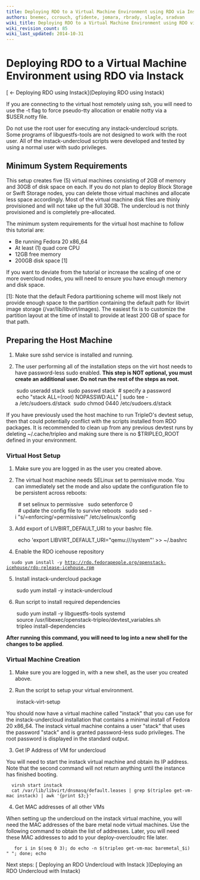 ```yaml
---
title: Deploying RDO to a Virtual Machine Environment using RDO via Instack
authors: bnemec, ccrouch, gfidente, jomara, rbrady, slagle, sradvan
wiki_title: Deploying RDO to a Virtual Machine Environment using RDO via Instack
wiki_revision_count: 85
wiki_last_updated: 2014-10-31
---
```


# Deploying RDO to a Virtual Machine Environment using RDO via Instack

[ ← Deploying RDO using Instack](Deploying RDO using Instack)

If you are connecting to the virtual host remotely using ssh, you will need to use the -t flag to force pseudo-tty allocation or enable notty via a $USER.notty file.

Do not use the root user for executing any instack-undercloud scripts. Some programs of libguestfs-tools are not designed to work with the root user. All of the instack-undercloud scripts were developed and tested by using a normal user with sudo privileges.

## Minimum System Requirements

This setup creates five (5) virtual machines consisting of 2GB of memory and 30GB of disk space on each. If you do not plan to deploy Block Storage or Swift Storage nodes, you can delete those virtual machines and allocate less space accordingly. Most of the virtual machine disk files are thinly provisioned and will not take up the full 30GB. The undercloud is not thinly provisioned and is completely pre-allocated.

The minimum system requirements for the virtual host machine to follow this tutorial are:

*   Be running Fedora 20 x86_64
*   At least (1) quad core CPU
*   12GB free memory
*   200GB disk space [1]

If you want to deviate from the tutorial or increase the scaling of one or more overcloud nodes, you will need to ensure you have enough memory and disk space.

[1]: Note that the default Fedora partitioning scheme will most likely not provide enough space to the partition containing the default path for libvirt image storage (/var/lib/libvirt/images). The easiest fix is to customize the partition layout at the time of install to provide at least 200 GB of space for that path.

## Preparing the Host Machine

1. Make sure sshd service is installed and running.

2. The user performing all of the installation steps on the virt host needs to have password-less sudo enabled. **This step is NOT optional, you must create an additional user. Do not run the rest of the steps as root.**

       sudo useradd stack
       sudo passwd stack  # specify a password
       echo "stack ALL=(root) NOPASSWD:ALL" | sudo tee -a /etc/sudoers.d/stack
       sudo chmod 0440 /etc/sudoers.d/stack

If you have previously used the host machine to run TripleO's devtest setup, then that could potentially conflict with the scripts installed from RDO packages. It is recommended to clean up from any previous devtest runs by deleting ~/.cache/tripleo and making sure there is no $TRIPLEO_ROOT defined in your environment.

### Virtual Host Setup

1. Make sure you are logged in as the user you created above.

2. The virtual host machine needs SELinux set to permissive mode. You can immediately set the mode and also update the configuration file to be persistent across reboots:

        # set selinux to permissive
        sudo setenforce 0
        # update the config file to survive reboots
        sudo sed -i "s/=enforcing/=permissive/" /etc/selinux/config

3. Add export of LIVBIRT_DEFAULT_URI to your bashrc file.

        echo 'export LIBVIRT_DEFAULT_URI="qemu:///system"' >> ~/.bashrc

4. Enable the RDO icehouse repository

`  sudo yum install -y `[`http://rdo.fedorapeople.org/openstack-icehouse/rdo-release-icehouse.rpm`](http://rdo.fedorapeople.org/openstack-icehouse/rdo-release-icehouse.rpm)

5. Install instack-undercloud package

       sudo yum install -y instack-undercloud

6. Run script to install required dependencies

       sudo yum install -y libguestfs-tools systemd
       source /usr/libexec/openstack-tripleo/devtest_variables.sh
       tripleo install-dependencies

**After running this command, you will need to log into a new shell for the changes to be applied**.

### Virtual Machine Creation

1. Make sure you are logged in, with a new shell, as the user you created above.

2. Run the script to setup your virtual environment.

       instack-virt-setup

You should now have a virtual machine called "instack" that you can use for the instack-undercloud installation that contains a minimal install of Fedora 20 x86_64. The instack virtual machine contains a user "stack" that uses the password "stack" and is granted password-less sudo privileges. The root password is displayed in the standard output.

3. Get IP Address of VM for undercloud

You will need to start the instack virtual machine and obtain its IP address. Note that the second command will not return anything until the instance has finished booting.

      virsh start instack
      cat /var/lib/libvirt/dnsmasq/default.leases | grep $(tripleo get-vm-mac instack) | awk '{print $3;}'

4. Get MAC addresses of all other VMs

When setting up the undercloud on the instack virtual machine, you will need the MAC addresses of the bare metal node virtual machines. Use the following command to obtain the list of addresses. Later, you will need these MAC addresses to add to your deploy-overcloudrc file later.

       for i in $(seq 0 3); do echo -n $(tripleo get-vm-mac baremetal_$i) " "; done; echo

Next steps: [ Deploying an RDO Undercloud with Instack ](Deploying an RDO Undercloud with Instack)
